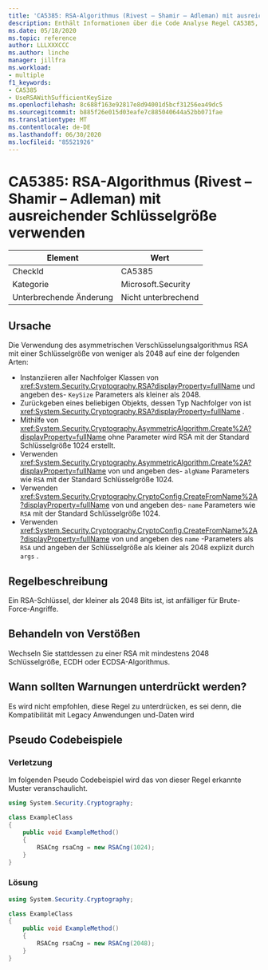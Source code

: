```yaml
---
title: 'CA5385: RSA-Algorithmus (Rivest – Shamir – Adleman) mit ausreichender Schlüsselgröße verwenden'
description: Enthält Informationen über die Code Analyse Regel CA5385, einschließlich der Gründe, der Behebung von Verstößen und der Zeit, zu der Sie unterdrückt werden soll.
ms.date: 05/18/2020
ms.topic: reference
author: LLLXXXCCC
ms.author: linche
manager: jillfra
ms.workload:
- multiple
f1_keywords:
- CA5385
- UseRSAWithSufficientKeySize
ms.openlocfilehash: 8c688f163e92817e8d94001d5bcf31256ea49dc5
ms.sourcegitcommit: b885f26e015d03eafe7c885040644a52bb071fae
ms.translationtype: MT
ms.contentlocale: de-DE
ms.lasthandoff: 06/30/2020
ms.locfileid: "85521926"
---
```

# <a name="ca5385-use-rivestshamiradleman-rsa-algorithm-with-sufficient-key-size"></a>CA5385: RSA-Algorithmus (Rivest – Shamir – Adleman) mit ausreichender Schlüsselgröße verwenden

|Element|Wert|
|-|-|
|CheckId|CA5385|
|Kategorie|Microsoft.Security|
|Unterbrechende Änderung|Nicht unterbrechend|

## <a name="cause"></a>Ursache

Die Verwendung des asymmetrischen Verschlüsselungsalgorithmus RSA mit einer Schlüsselgröße von weniger als 2048 auf eine der folgenden Arten:
- Instanziieren aller Nachfolger Klassen von <xref:System.Security.Cryptography.RSA?displayProperty=fullName> und angeben des- `KeySize` Parameters als kleiner als 2048.
- Zurückgeben eines beliebigen Objekts, dessen Typ Nachfolger von ist <xref:System.Security.Cryptography.RSA?displayProperty=fullName> .
- Mithilfe von <xref:System.Security.Cryptography.AsymmetricAlgorithm.Create%2A?displayProperty=fullName> ohne Parameter wird RSA mit der Standard Schlüsselgröße 1024 erstellt.
- Verwenden <xref:System.Security.Cryptography.AsymmetricAlgorithm.Create%2A?displayProperty=fullName> von und angeben des- `algName` Parameters wie `RSA` mit der Standard Schlüsselgröße 1024.
- Verwenden <xref:System.Security.Cryptography.CryptoConfig.CreateFromName%2A?displayProperty=fullName> von und angeben des- `name` Parameters wie `RSA` mit der Standard Schlüsselgröße 1024.
- Verwenden <xref:System.Security.Cryptography.CryptoConfig.CreateFromName%2A?displayProperty=fullName> von und angeben des `name` -Parameters als `RSA` und angeben der Schlüsselgröße als kleiner als 2048 explizit durch `args` .

## <a name="rule-description"></a>Regelbeschreibung

Ein RSA-Schlüssel, der kleiner als 2048 Bits ist, ist anfälliger für Brute-Force-Angriffe.

## <a name="how-to-fix-violations"></a>Behandeln von Verstößen

Wechseln Sie stattdessen zu einer RSA mit mindestens 2048 Schlüsselgröße, ECDH oder ECDSA-Algorithmus.

## <a name="when-to-suppress-warnings"></a>Wann sollten Warnungen unterdrückt werden?

Es wird nicht empfohlen, diese Regel zu unterdrücken, es sei denn, die Kompatibilität mit Legacy Anwendungen und-Daten wird

## <a name="pseudo-code-examples"></a>Pseudo Codebeispiele

### <a name="violation"></a>Verletzung

Im folgenden Pseudo Codebeispiel wird das von dieser Regel erkannte Muster veranschaulicht.

```csharp
using System.Security.Cryptography;

class ExampleClass
{
    public void ExampleMethod()
    {
        RSACng rsaCng = new RSACng(1024);
    }
}
```

### <a name="solution"></a>Lösung

```csharp
using System.Security.Cryptography;

class ExampleClass
{
    public void ExampleMethod()
    {
        RSACng rsaCng = new RSACng(2048);
    }
}
```

